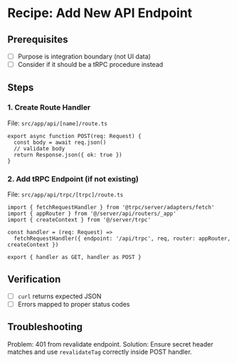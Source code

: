 # Recipe: Add New API Endpoint

## Prerequisites
- [ ] Purpose is integration boundary (not UI data)
- [ ] Consider if it should be a tRPC procedure instead

## Steps

### 1. Create Route Handler
File: `src/app/api/[name]/route.ts`
```
export async function POST(req: Request) {
  const body = await req.json()
  // validate body
  return Response.json({ ok: true })
}
```

### 2. Add tRPC Endpoint (if not existing)
File: `src/app/api/trpc/[trpc]/route.ts`
```
import { fetchRequestHandler } from '@trpc/server/adapters/fetch'
import { appRouter } from '@/server/api/routers/_app'
import { createContext } from '@/server/trpc'

const handler = (req: Request) =>
  fetchRequestHandler({ endpoint: '/api/trpc', req, router: appRouter, createContext })

export { handler as GET, handler as POST }
```

## Verification
- [ ] `curl` returns expected JSON
- [ ] Errors mapped to proper status codes

## Troubleshooting
Problem: 401 from revalidate endpoint.
Solution: Ensure secret header matches and use `revalidateTag` correctly inside POST handler.

